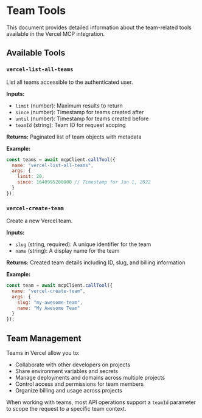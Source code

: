 # Team Tools

This document provides detailed information about the team-related tools available in the Vercel MCP integration.

## Available Tools

### `vercel-list-all-teams`

List all teams accessible to the authenticated user.

**Inputs:**
- `limit` (number): Maximum results to return
- `since` (number): Timestamp for teams created after
- `until` (number): Timestamp for teams created before
- `teamId` (string): Team ID for request scoping

**Returns:** Paginated list of team objects with metadata

**Example:**
```javascript
const teams = await mcpClient.callTool({
  name: "vercel-list-all-teams",
  args: {
    limit: 20,
    since: 1640995200000 // Timestamp for Jan 1, 2022
  }
});
```

### `vercel-create-team`

Create a new Vercel team.

**Inputs:**
- `slug` (string, required): A unique identifier for the team
- `name` (string): A display name for the team

**Returns:** Created team details including ID, slug, and billing information

**Example:**
```javascript
const team = await mcpClient.callTool({
  name: "vercel-create-team",
  args: {
    slug: "my-awesome-team",
    name: "My Awesome Team"
  }
});
```

## Team Management

Teams in Vercel allow you to:
- Collaborate with other developers on projects
- Share environment variables and secrets
- Manage deployments and domains across multiple projects
- Control access and permissions for team members
- Organize billing and usage across projects

When working with teams, most API operations support a `teamId` parameter to scope the request to a specific team context.